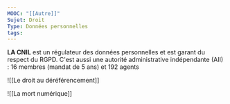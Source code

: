```yaml
---
MOOC: "[[Autre]]"
Sujet: Droit
Type: Données personnelles
tags:
---
```

**LA CNIL** est un régulateur des données personnelles et est garant du respect du RGPD. C'est aussi une autorité administrative indépendante (AII) : 16 membres (mandat de 5 ans) et 192 agents

![[Le droit au déréférencement]]

![[La mort numérique]]